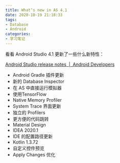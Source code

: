 ```yaml
---
title: What’s new in AS 4.1
date: 2020-10-19 21:18:33
tags:
- Database
- Android
categories: 
- 学习笔记
---
```

看看 Android Studio 4.1 更新了一些什么新特性：

[Android Studio release notes  |  Android Developers](https://developer.android.com/studio/releases#4-0-0)

<!--more-->

- Android Gradle 插件更新
- 新的 Database Inspector
- 在 AS 中直接运行模拟器
- 使用TensorFlow
- Native Memory Profiler
- System Trace 界面更新
- 独立的 Profilers
- 更方便的代码跳转
- Material Design
- IDEA 2020.1
- IDE 的配置路径更新
- Kotlin 1.3.72
- 自定义控件预览
- Apply Changes 优化
